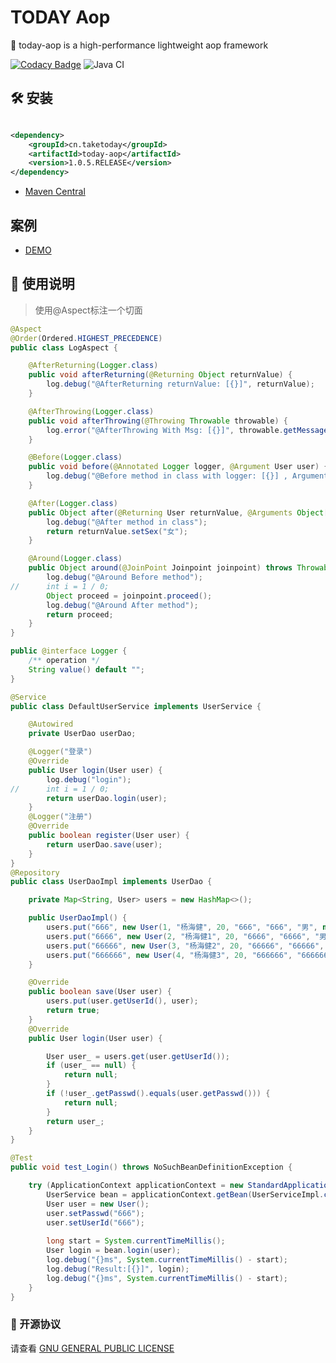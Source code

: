 # TODAY Aop

:apple: today-aop is a high-performance lightweight aop framework 

[![Codacy Badge](https://api.codacy.com/project/badge/Grade/8ffb960eb2b04507977aeb409d51dea3)](https://www.codacy.com/app/TAKETODAY/today-aop?utm_source=github.com&amp;utm_medium=referral&amp;utm_content=TAKETODAY/today-aop&amp;utm_campaign=Badge_Grade)
![Java CI](https://github.com/TAKETODAY/today-aop/workflows/Java%20CI/badge.svg)

## 🛠️ 安装

```xml

<dependency>
    <groupId>cn.taketoday</groupId>
    <artifactId>today-aop</artifactId>
    <version>1.0.5.RELEASE</version>
</dependency>

```

- [Maven Central](https://search.maven.org/artifact/cn.taketoday/today-aop/1.0.4.RELEASE/jar)

## 案例
- [DEMO](https://github.com/TAKETODAY/today-web-demo)

## :memo: 使用说明

> 使用@Aspect标注一个切面

```java
@Aspect
@Order(Ordered.HIGHEST_PRECEDENCE)
public class LogAspect {

	@AfterReturning(Logger.class)
	public void afterReturning(@Returning Object returnValue) {
		log.debug("@AfterReturning returnValue: [{}]", returnValue);
	}

	@AfterThrowing(Logger.class)
	public void afterThrowing(@Throwing Throwable throwable) {
		log.error("@AfterThrowing With Msg: [{}]", throwable.getMessage(), throwable);
	}

	@Before(Logger.class)
	public void before(@Annotated Logger logger, @Argument User user) {
		log.debug("@Before method in class with logger: [{}] , Argument:[{}]", logger, user);
	}

	@After(Logger.class)
	public Object after(@Returning User returnValue, @Arguments Object[] arguments) {
		log.debug("@After method in class");
		return returnValue.setSex("女");
	}

	@Around(Logger.class)
	public Object around(@JoinPoint Joinpoint joinpoint) throws Throwable {
		log.debug("@Around Before method");
//		int i = 1 / 0;
		Object proceed = joinpoint.proceed();
		log.debug("@Around After method");
		return proceed;
	}
}

public @interface Logger {
	/** operation */
	String value() default "";
}

@Service
public class DefaultUserService implements UserService {

	@Autowired
	private UserDao userDao;

	@Logger("登录")
	@Override
	public User login(User user) {
		log.debug("login");
//		int i = 1 / 0;
		return userDao.login(user);
	}
	@Logger("注册")
	@Override
	public boolean register(User user) {
		return userDao.save(user);
	}
}
@Repository
public class UserDaoImpl implements UserDao {

	private Map<String, User> users = new HashMap<>();

	public UserDaoImpl() {
		users.put("666", new User(1, "杨海健", 20, "666", "666", "男", new Date()));
		users.put("6666", new User(2, "杨海健1", 20, "6666", "6666", "男", new Date()));
		users.put("66666", new User(3, "杨海健2", 20, "66666", "66666", "男", new Date()));
		users.put("666666", new User(4, "杨海健3", 20, "666666", "666666", "男", new Date()));
	}

	@Override
	public boolean save(User user) {
		users.put(user.getUserId(), user);
		return true;
	}
	@Override
	public User login(User user) {

		User user_ = users.get(user.getUserId());
		if (user_ == null) {
			return null;
		}
		if (!user_.getPasswd().equals(user.getPasswd())) {
			return null;
		}
		return user_;
	}
}

@Test
public void test_Login() throws NoSuchBeanDefinitionException {

	try (ApplicationContext applicationContext = new StandardApplicationContext("","")) {
		UserService bean = applicationContext.getBean(UserServiceImpl.class);
		User user = new User();
		user.setPasswd("666");
		user.setUserId("666");
		
		long start = System.currentTimeMillis();
		User login = bean.login(user);
		log.debug("{}ms", System.currentTimeMillis() - start);
		log.debug("Result:[{}]", login);
		log.debug("{}ms", System.currentTimeMillis() - start);
	}
}
```

### :memo: 开源协议

请查看 [GNU GENERAL PUBLIC LICENSE](https://github.com/TAKETODAY/today-aop/blob/master/LICENSE)

